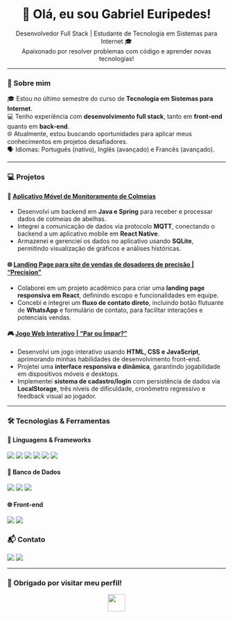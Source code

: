 <h1 align="center">👋 Olá, eu sou Gabriel Euripedes!</h1>

<p align="center">
  Desenvolvedor Full Stack | Estudante de Tecnologia em Sistemas para Internet 🎓<br>
  Apaixonado por resolver problemas com código e aprender novas tecnologias!
</p>

---

### 🚀 Sobre mim

🎓 Estou no último semestre do curso de **Tecnologia em Sistemas para Internet**.<br>
💻 Tenho experiência com **desenvolvimento full stack**, tanto em **front-end** quanto em **back-end**.<br>
🌐 Atualmente, estou buscando oportunidades para aplicar meus conhecimentos em projetos desafiadores.<br>
🗣️ Idiomas: Português (nativo), Inglês (avançado) e Francês (avançado).<br>

---

### 💻 Projetos

#### 📱 [Aplicativo Móvel de Monitoramento de Colmeias](https://github.com/KnowledgeMoor/BeeHiveMonitorApp)
- Desenvolvi um backend em **Java e Spring** para receber e processar dados de colmeias de abelhas.  
- Integrei a comunicação de dados via protocolo **MQTT**, conectando o backend a um aplicativo mobile em **React Native**.  
- Armazenei e gerenciei os dados no aplicativo usando **SQLite**, permitindo visualização de gráficos e análises históricas.  

#### 🌐 [Landing Page para site de vendas de dosadores de precisão | “Precision”](https://github.com/KnowledgeMoor/PrecisionV1)
- Colaborei em um projeto acadêmico para criar uma **landing page responsiva em React**, definindo escopo e funcionalidades em equipe.  
- Concebi e integrei um **fluxo de contato direto**, incluindo botão flutuante de **WhatsApp** e formulário de contato, para facilitar interações e potenciais vendas.  

#### 🎮 [Jogo Web Interativo | “Par ou Ímpar?”](https://github.com/KnowledgeMoor/Eh_Par)
- Desenvolvi um jogo interativo usando **HTML, CSS e JavaScript**, aprimorando minhas habilidades de desenvolvimento front-end.  
- Projetei uma **interface responsiva e dinâmica**, garantindo jogabilidade em dispositivos móveis e desktops.  
- Implementei **sistema de cadastro/login** com persistência de dados via **LocalStorage**, três níveis de dificuldade, cronômetro regressivo e feedback visual ao jogador.  

---

### 🛠️ Tecnologias & Ferramentas

#### 📌 Linguagens & Frameworks
<p align="left">
  <img src="https://img.shields.io/badge/Java-%23ED8B00?style=for-the-badge&logo=java&logoColor=white"/>
  <img src="https://img.shields.io/badge/Javascript-%23F7DF1E?style=for-the-badge&logo=javascript&logoColor=black"/>
  <img src="https://img.shields.io/badge/React-%2361DAFB?style=for-the-badge&logo=react&logoColor=black"/>
  <img src="https://img.shields.io/badge/React_Native-%2300D8FF?style=for-the-badge&logo=react&logoColor=white"/>
  <img src="https://img.shields.io/badge/Node.js-%23339933?style=for-the-badge&logo=node.js&logoColor=white"/>
  <img src="https://img.shields.io/badge/Spring-%236DB33F?style=for-the-badge&logo=spring&logoColor=white"/>
</p>

#### 💾 Banco de Dados
<p align="left">
  <img src="https://img.shields.io/badge/MySQL-%234479A1?style=for-the-badge&logo=mysql&logoColor=white"/>
  <img src="https://img.shields.io/badge/PostgreSQL-%23336791?style=for-the-badge&logo=postgresql&logoColor=white"/>
  <img src="https://img.shields.io/badge/MongoDB-%2347A248?style=for-the-badge&logo=mongodb&logoColor=white"/>
</p>

#### 🌐 Front-end
<p align="left">
  <img src="https://img.shields.io/badge/HTML5-%23E34F26?style=for-the-badge&logo=html5&logoColor=white"/>
  <img src="https://img.shields.io/badge/CSS3-%231572B6?style=for-the-badge&logo=css3&logoColor=white"/>
</p>

### 📬 Contato

<p align="left">
  <a href="mailto:gabrieldu1180@gmail.com"><img src="https://img.shields.io/badge/Gmail-D14836?style=for-the-badge&logo=gmail&logoColor=white"/></a>
  <a href="https://www.linkedin.com/in/gabriel-euripedes-vieira-correa-381629319/" target="_blank"><img src="https://img.shields.io/badge/LinkedIn-%230077B5?style=for-the-badge&logo=linkedin&logoColor=white"/></a>
</p>

---

### 🙌 Obrigado por visitar meu perfil!

<p align="center">
  <img src="https://media.giphy.com/media/hvRJCLFzcasrR4ia7z/giphy.gif" width="40px">
</p>
